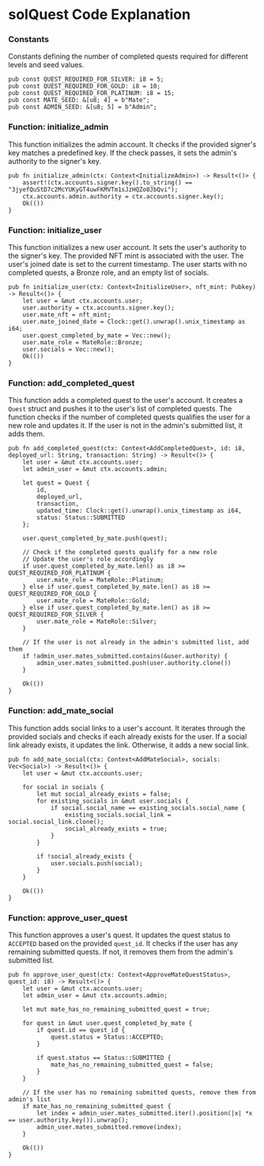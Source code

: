 # solQuest Code Explanation

### Constants
Constants defining the number of completed quests required for different levels and seed values.
```
pub const QUEST_REQUIRED_FOR_SILVER: i8 = 5;
pub const QUEST_REQUIRED_FOR_GOLD: i8 = 10;
pub const QUEST_REQUIRED_FOR_PLATINUM: i8 = 15;
pub const MATE_SEED: &[u8; 4] = b"Mate";
pub const ADMIN_SEED: &[u8; 5] = b"Admin";
```

### Function: initialize_admin
This function initializes the admin account. It checks if the provided signer's key matches a predefined key. If the check passes, it sets the admin's authority to the signer's key.
```
pub fn initialize_admin(ctx: Context<InitializeAdmin>) -> Result<()> {
    assert!(ctx.accounts.signer.key().to_string() == "3jyefQuStD7c2McYUKyGT4uwFKMVTm1sJzHQZo8JbQvi");
    ctx.accounts.admin.authority = ctx.accounts.signer.key();
    Ok(())
}
```

### Function: initialize_user
This function initializes a new user account. It sets the user's authority to the signer's key. The provided NFT mint is associated with the user. The user's joined date is set to the current timestamp. The user starts with no completed quests, a Bronze role, and an empty list of socials.
```
pub fn initialize_user(ctx: Context<InitializeUser>, nft_mint: Pubkey) -> Result<()> {
    let user = &mut ctx.accounts.user;
    user.authority = ctx.accounts.signer.key();
    user.mate_nft = nft_mint;
    user.mate_joined_date = Clock::get().unwrap().unix_timestamp as i64;
    user.quest_completed_by_mate = Vec::new();
    user.mate_role = MateRole::Bronze;
    user.socials = Vec::new();
    Ok(())
}
```

### Function: add_completed_quest
This function adds a completed quest to the user's account. It creates a `Quest` struct and pushes it to the user's list of completed quests. The function checks if the number of completed quests qualifies the user for a new role and updates it. If the user is not in the admin's submitted list, it adds them.
```
pub fn add_completed_quest(ctx: Context<AddCompletedQuest>, id: i8, deployed_url: String, transaction: String) -> Result<()> {
    let user = &mut ctx.accounts.user;
    let admin_user = &mut ctx.accounts.admin;

    let quest = Quest {
        id,
        deployed_url,
        transaction,
        updated_time: Clock::get().unwrap().unix_timestamp as i64,
        status: Status::SUBMITTED
    };

    user.quest_completed_by_mate.push(quest);

    // Check if the completed quests qualify for a new role
    // Update the user's role accordingly
    if user.quest_completed_by_mate.len() as i8 >= QUEST_REQUIRED_FOR_PLATINUM {
        user.mate_role = MateRole::Platinum;
    } else if user.quest_completed_by_mate.len() as i8 >= QUEST_REQUIRED_FOR_GOLD {
        user.mate_role = MateRole::Gold;
    } else if user.quest_completed_by_mate.len() as i8 >= QUEST_REQUIRED_FOR_SILVER {
        user.mate_role = MateRole::Silver;
    }

    // If the user is not already in the admin's submitted list, add them
    if !admin_user.mates_submitted.contains(&user.authority) {
        admin_user.mates_submitted.push(user.authority.clone())
    }

    Ok(())
}
```

### Function: add_mate_social
This function adds social links to a user's account. It iterates through the provided socials and checks if each already exists for the user. If a social link already exists, it updates the link. Otherwise, it adds a new social link.
```
pub fn add_mate_social(ctx: Context<AddMateSocial>, socials: Vec<Social>) -> Result<()> {
    let user = &mut ctx.accounts.user;

    for social in socials {
        let mut social_already_exists = false;
        for existing_socials in &mut user.socials {
            if social.social_name == existing_socials.social_name {
                existing_socials.social_link = social.social_link.clone();
                social_already_exists = true;
            }
        }

        if !social_already_exists {
            user.socials.push(social);
        }
    }

    Ok(())
}
```

### Function: approve_user_quest
This function approves a user's quest. It updates the quest status to `ACCEPTED` based on the provided `quest_id`. It checks if the user has any remaining submitted quests. If not, it removes them from the admin's submitted list.
```
pub fn approve_user_quest(ctx: Context<ApproveMateQuestStatus>, quest_id: i8) -> Result<()> {
    let user = &mut ctx.accounts.user;
    let admin_user = &mut ctx.accounts.admin;

    let mut mate_has_no_remaining_submitted_quest = true;

    for quest in &mut user.quest_completed_by_mate {
        if quest.id == quest_id {
            quest.status = Status::ACCEPTED;
        }

        if quest.status == Status::SUBMITTED {
            mate_has_no_remaining_submitted_quest = false;
        }
    }

    // If the user has no remaining submitted quests, remove them from admin's list
    if mate_has_no_remaining_submitted_quest {
        let index = admin_user.mates_submitted.iter().position(|x| *x == user.authority.key()).unwrap();
        admin_user.mates_submitted.remove(index);
    }

    Ok(())
}
```

